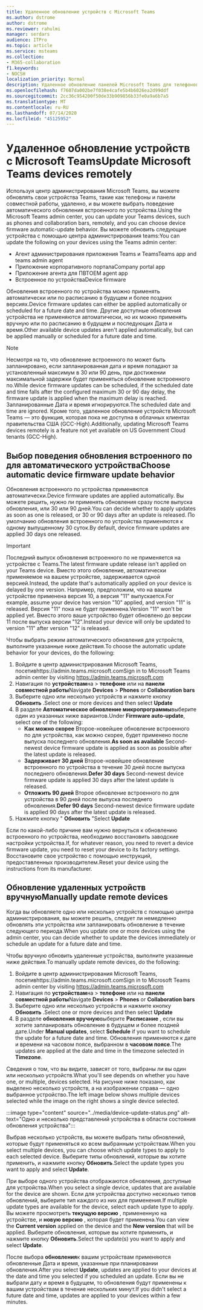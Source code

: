 ```yaml
---
title: Удаленное обновление устройств с Microsoft Teams
ms.author: dstrome
author: dstrome
ms.reviewer: rahulmi
manager: serdars
audience: ITPro
ms.topic: article
ms.service: msteams
ms.collection:
- M365-collaboration
f1.keywords:
- NOCSH
localization_priority: Normal
description: Удаленное обновление панелей Microsoft Teams для телефонов и совместной работы с помощью центра администрирования Teams
ms.openlocfilehash: f7607da002be7f038e4cafe5b4b6026ea2d99ddf
ms.sourcegitcommit: 2cc36c954200f50de33b909856b33fe0a9a6b7a5
ms.translationtype: MT
ms.contentlocale: ru-RU
ms.lasthandoff: 07/14/2020
ms.locfileid: "45125952"
---
```

# <a name="update-microsoft-teams-devices-remotely"></a><span data-ttu-id="22635-103">Удаленное обновление устройств с Microsoft Teams</span><span class="sxs-lookup"><span data-stu-id="22635-103">Update Microsoft Teams devices remotely</span></span>

<span data-ttu-id="22635-104">Используя центр администрирования Microsoft Teams, вы можете обновлять свои устройства Teams, такие как телефоны и панели совместной работы, удаленно, и вы можете выбрать поведение автоматического обновления встроенного по устройства.</span><span class="sxs-lookup"><span data-stu-id="22635-104">Using the Microsoft Teams admin center, you can update your Teams devices, such as phones and collaboration bars, remotely, and you can choose device firmware automatic-update behavior.</span></span> <span data-ttu-id="22635-105">Вы можете обновить следующие устройства с помощью центра администрирования teams:</span><span class="sxs-lookup"><span data-stu-id="22635-105">You can update the following on your devices using the Teams admin center:</span></span>

- <span data-ttu-id="22635-106">Агент администрирования приложения Teams и Teams</span><span class="sxs-lookup"><span data-stu-id="22635-106">Teams app and teams admin agent</span></span>
- <span data-ttu-id="22635-107">Приложение корпоративного портала</span><span class="sxs-lookup"><span data-stu-id="22635-107">Company portal app</span></span>
- <span data-ttu-id="22635-108">Приложение агента для ПВТ</span><span class="sxs-lookup"><span data-stu-id="22635-108">OEM agent app</span></span>
- <span data-ttu-id="22635-109">Встроенное по устройства</span><span class="sxs-lookup"><span data-stu-id="22635-109">Device firmware</span></span>

<span data-ttu-id="22635-110">Обновления встроенного по устройства можно применять автоматически или по расписанию в будущем и более поздних версиях.</span><span class="sxs-lookup"><span data-stu-id="22635-110">Device firmware updates can either be applied automatically or scheduled for a future date and time.</span></span> <span data-ttu-id="22635-111">Другие доступные обновления устройства не применяются автоматически, но их можно применять вручную или по расписанию в будущем и последующих Дата и время.</span><span class="sxs-lookup"><span data-stu-id="22635-111">Other available device updates aren't applied automatically, but can be applied manually or scheduled for a future date and time.</span></span>

> [!NOTE]
> <span data-ttu-id="22635-112">Несмотря на то, что обновление встроенного по может быть запланировано, если запланированная дата и время попадают за установленный максимум в 30 или 90 день, при достижении максимальной задержки будет применяться обновление встроенного по.</span><span class="sxs-lookup"><span data-stu-id="22635-112">While device firmware updates can be scheduled, if the scheduled date and time falls after the configured maximum 30 or 90 day delay, the firmware update is applied when the maximum delay is reached.</span></span> <span data-ttu-id="22635-113">Запланированные Дата и время игнорируются.</span><span class="sxs-lookup"><span data-stu-id="22635-113">The scheduled date and time are ignored.</span></span> <span data-ttu-id="22635-114">Кроме того, удаленное обновление устройств Microsoft Teams — это функция, которая пока не доступна в облачных клиентах правительства США (GCC-High).</span><span class="sxs-lookup"><span data-stu-id="22635-114">Additionally, updating Microsoft Teams devices remotely is a feature not yet available on US Government Cloud tenants (GCC-High).</span></span>

## <a name="choose-automatic-device-firmware-update-behavior"></a><span data-ttu-id="22635-115">Выбор поведения обновления встроенного по для автоматического устройства</span><span class="sxs-lookup"><span data-stu-id="22635-115">Choose automatic device firmware update behavior</span></span>

<span data-ttu-id="22635-116">Обновления встроенного по устройства применяются автоматически.</span><span class="sxs-lookup"><span data-stu-id="22635-116">Device firmware updates are applied automatically.</span></span> <span data-ttu-id="22635-117">Вы можете решить, нужно ли применять обновления сразу после выпуска обновления, или 30 или 90 дней.</span><span class="sxs-lookup"><span data-stu-id="22635-117">You can decide whether to apply updates as soon as one is released, or 30 or 90 days after an update is released.</span></span> <span data-ttu-id="22635-118">По умолчанию обновления встроенного по устройства применяются к одному выпущенному 30 суток.</span><span class="sxs-lookup"><span data-stu-id="22635-118">By default, device firmware updates are applied 30 days one released.</span></span>

> [!IMPORTANT]
> <span data-ttu-id="22635-119">Последний выпуск обновления встроенного по не применяется на устройстве с Teams.</span><span class="sxs-lookup"><span data-stu-id="22635-119">The latest firmware update release isn't applied on your Teams device.</span></span> <span data-ttu-id="22635-120">Вместо этого обновление, автоматически применяемое на вашем устройстве, задерживается одной версией.</span><span class="sxs-lookup"><span data-stu-id="22635-120">Instead, the update that's automatically applied on your device is delayed by one version.</span></span> <span data-ttu-id="22635-121">Например, предположим, что на вашем устройстве применена версия 10, а версия "11" выпускается.</span><span class="sxs-lookup"><span data-stu-id="22635-121">For example, assume your device has version "10" applied, and version "11" is released.</span></span> <span data-ttu-id="22635-122">Версия "11" пока не будет применена.</span><span class="sxs-lookup"><span data-stu-id="22635-122">Version "11" won't be applied yet.</span></span> <span data-ttu-id="22635-123">Вместо этого ваше устройство будет обновлено до версии 11 после выпуска версии "12".</span><span class="sxs-lookup"><span data-stu-id="22635-123">Instead your device will only be updated to version "11" after version "12" is released.</span></span>

<span data-ttu-id="22635-124">Чтобы выбрать режим автоматического обновления для устройств, выполните указанные ниже действия.</span><span class="sxs-lookup"><span data-stu-id="22635-124">To choose the automatic update behavior for your devices, do the following:</span></span>

1. <span data-ttu-id="22635-125">Войдите в центр администрирования Microsoft Teams, посетивhttps://admin.teams.microsoft.com</span><span class="sxs-lookup"><span data-stu-id="22635-125">Sign in to Microsoft Teams admin center by visiting https://admin.teams.microsoft.com</span></span>
2. <span data-ttu-id="22635-126">Навигация по **устройствам**на  >  **телефоне** или на **панели совместной работы**</span><span class="sxs-lookup"><span data-stu-id="22635-126">Navigate **Devices** > **Phones** or **Collaboration bars**</span></span>
3. <span data-ttu-id="22635-127">Выберите одно или несколько устройств и нажмите кнопку **Обновить** .</span><span class="sxs-lookup"><span data-stu-id="22635-127">Select one or more devices and then select **Update**</span></span>
4. <span data-ttu-id="22635-128">В разделе **Автоматическое обновление микропрограммы**выберите один из указанных ниже вариантов.</span><span class="sxs-lookup"><span data-stu-id="22635-128">Under **Firmware auto-update**, select one of the following:</span></span>
    - <span data-ttu-id="22635-129">**Как можно скорее** Второе-новейшее обновление встроенного по для устройства, как можно скорее, будет применено после выпуска последнего обновления.</span><span class="sxs-lookup"><span data-stu-id="22635-129">**As soon as available** Second-newest device firmware update is applied as soon as possible after the latest update is released.</span></span>
    - <span data-ttu-id="22635-130">**Задерживает 30 дней** Второе-новейшее обновление встроенного по устройства в течение 30 дней после выпуска последнего обновления.</span><span class="sxs-lookup"><span data-stu-id="22635-130">**Defer 30 days** Second-newest device firmware update is applied 30 days after the latest update is released.</span></span>
    - <span data-ttu-id="22635-131">**Отложить 90 дней** Второе обновление встроенного по для устройства в 90 дней после выпуска последнего обновления.</span><span class="sxs-lookup"><span data-stu-id="22635-131">**Defer 90 days** Second-newest device firmware update is applied 90 days after the latest update is released.</span></span>
5. <span data-ttu-id="22635-132">Нажмите кнопку " **Обновить** "</span><span class="sxs-lookup"><span data-stu-id="22635-132">Select **Update**</span></span>

<span data-ttu-id="22635-133">Если по какой-либо причине вам нужно вернуться к обновлению встроенного по устройства, необходимо восстановить заводские настройки устройства.</span><span class="sxs-lookup"><span data-stu-id="22635-133">If, for whatever reason, you need to revert a device firmware update, you need to reset your device to its factory settings.</span></span> <span data-ttu-id="22635-134">Восстановите свое устройство с помощью инструкций, предоставленных производителем.</span><span class="sxs-lookup"><span data-stu-id="22635-134">Reset your device using the instructions from its manufacturer.</span></span>  

## <a name="manually-update-remote-devices"></a><span data-ttu-id="22635-135">Обновление удаленных устройств вручную</span><span class="sxs-lookup"><span data-stu-id="22635-135">Manually update remote devices</span></span>

<span data-ttu-id="22635-136">Когда вы обновляете одно или несколько устройств с помощью центра администрирования, вы можете решить, следует ли немедленно обновлять эти устройства или запланировать обновление в течение следующего периода.</span><span class="sxs-lookup"><span data-stu-id="22635-136">When you update one or more devices using the admin center, you can decide whether to update the devices immediately or schedule an update for a future date and time.</span></span>

<span data-ttu-id="22635-137">Чтобы вручную обновить удаленные устройства, выполните указанные ниже действия.</span><span class="sxs-lookup"><span data-stu-id="22635-137">To manually update remote devices, do the following:</span></span>

1. <span data-ttu-id="22635-138">Войдите в центр администрирования Microsoft Teams, посетивhttps://admin.teams.microsoft.com</span><span class="sxs-lookup"><span data-stu-id="22635-138">Sign in to Microsoft Teams admin center by visiting https://admin.teams.microsoft.com</span></span>
2. <span data-ttu-id="22635-139">Навигация по **устройствам**на  >  **телефоне** или на **панели совместной работы**</span><span class="sxs-lookup"><span data-stu-id="22635-139">Navigate  **Devices** > **Phones** or **Collaboration bars**</span></span>
3. <span data-ttu-id="22635-140">Выберите одно или несколько устройств и нажмите кнопку **Обновить** .</span><span class="sxs-lookup"><span data-stu-id="22635-140">Select one or more devices and then select **Update**</span></span>
4. <span data-ttu-id="22635-141">В разделе **обновления вручную**выберите **Расписание** , если вы хотите запланировать обновление в будущем и более поздней дате.</span><span class="sxs-lookup"><span data-stu-id="22635-141">Under **Manual updates**, select **Schedule** if you want to schedule the update for a future date and time.</span></span> <span data-ttu-id="22635-142">Обновления применяются к дате и времени на часовом поясе, выбранном в **часовом поясе**.</span><span class="sxs-lookup"><span data-stu-id="22635-142">The updates are applied at the date and time in the timezone selected in **Timezone**.</span></span>

<span data-ttu-id="22635-143">Сведения о том, что вы видите, зависят от того, выбраны ли вы один или несколько устройств.</span><span class="sxs-lookup"><span data-stu-id="22635-143">What you'll see depends on whether you have one, or multiple, devices selected.</span></span> <span data-ttu-id="22635-144">На рисунке ниже показано, как выделено несколько устройств, а на изображении справа — одно выбранное устройство.</span><span class="sxs-lookup"><span data-stu-id="22635-144">The left image below shows multiple devices selected while the image on the right shows a single device selected.</span></span>

:::image type="content" source="../media/device-update-status.png" alt-text="Одно и несколько представлений устройства в области состояния обновления устройства":::

<span data-ttu-id="22635-146">Выбрав несколько устройств, вы можете выбрать типы обновлений, которые будут применяться ко всем выбранным устройствам.</span><span class="sxs-lookup"><span data-stu-id="22635-146">When you select multiple devices, you can choose which update types to apply to each selected device.</span></span> <span data-ttu-id="22635-147">Выберите типы обновлений, которые вы хотите применить, и нажмите кнопку **Обновить**.</span><span class="sxs-lookup"><span data-stu-id="22635-147">Select the update types you want to apply and select **Update**.</span></span>

<span data-ttu-id="22635-148">При выборе одного устройства отображаются обновления, доступные для устройства.</span><span class="sxs-lookup"><span data-stu-id="22635-148">When you select a single device, updates that are available for the device are shown.</span></span> <span data-ttu-id="22635-149">Если для устройства доступно несколько типов обновлений, выберите тип каждого из них для применения.</span><span class="sxs-lookup"><span data-stu-id="22635-149">If multiple update types are available for the device, select each update type to apply.</span></span> <span data-ttu-id="22635-150">Вы можете просмотреть **текущую версию** , примененную на устройстве, и **новую версию** , которая будет применена.</span><span class="sxs-lookup"><span data-stu-id="22635-150">You can view the **Current version** applied on the device and the **New version** that will be applied.</span></span> <span data-ttu-id="22635-151">Выберите обновления, которые вы хотите применить, и нажмите кнопку **Обновить**.</span><span class="sxs-lookup"><span data-stu-id="22635-151">Select the update(s) you want to apply and select **Update**.</span></span>

<span data-ttu-id="22635-152">После выбора **обновления**к вашим устройствам применяются обновленные Дата и время, указанные при планировании обновления.</span><span class="sxs-lookup"><span data-stu-id="22635-152">After you select **Update**, updates are applied to your devices at the date and time you selected if you scheduled an update.</span></span> <span data-ttu-id="22635-153">Если вы не выбрали дату и время в будущем, то обновления будут применены к вашим устройствам в течение нескольких минут.</span><span class="sxs-lookup"><span data-stu-id="22635-153">If you didn't select a future date and time, updates are applied to your devices within a few minutes.</span></span>
